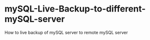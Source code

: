 # mySQL-Live-Backup-to-different-mySQL-server
How to live backup of mySQL server to remote mySQL server
